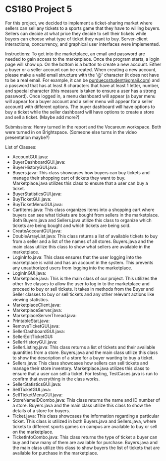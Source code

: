 # CS180 Project 5

For this project, we decided to implement a ticket-sharing market where sellers can sell any tickets to a sports game that they have to willing buyers.  Sellers can decide at what price they decide to sell their tickets while buyers can choose what type of ticket they want to buy.  Server-client interactions, concurrency, and graphical user interfaces were implemented.

Instructions: To get into the marketplace, an email and password are needed to gain access to the marketplace.  Once the program starts, a login page will show up.  On the bottom is a button to create a new account.  Either a buyer or a seller account can be created.  When creating a new account, please make a valid email structure with the '@' character (it does not have to be a real email.  For example, it can be purduecsstudent@gmail.com) and a password that has at least 8 characters that have at least 1 letter, number, and special character (this measure is taken to ensure a user has a strong password).  Once logged in, a menu dashboard will appear (a buyer menu will appear for a buyer account and a seller menu will appear for a seller account) with different options. The buyer dashboard will have options to buy a ticket while the seller dashboard will have options to create a store and sell a ticket. (Maybe add more?)

Submissions: Henry turned in the report and the Vocareum workspace.  Both were turned in on Brightspace. (Someone else turns in the video presentation maybe?)

List of Classes:
- AccountGUI.java:
- BuyerDashboardGUI.java:
- BuyerHistoryGUI.java:
- Buyers.java: This class showcases how buyers can buy tickets and manage their shopping cart of tickets they want to buy. Marketplace.java utilizes this class to ensure that a user can buy a ticket.
- BuyerStatisticsGUI.java:
- BuyTicketGUI.java:
- BuyTicketMenuGUI.java:
- CartItems.java: This class organizes items into a shopping cart where buyers can see what tickets are bought from sellers in the marketplace.  Both Buyers.java and Sellers.java utilize this class to organize which tickets are being bought and which tickets are being sold.
- CreateAccountGUI.java:
- DoubleArrayList.java: This class returns a list of available tickets to buy from a seller and a list of the names of all stores.  Buyers.java and the main class utilize this class to show what sellers are available in the marketplace.
- LoginInfo.java: This class ensures that the user logging into the marketplace is valid and has an account in the system. This prevents any unauthorized users from logging into the marketplace.
- LoginInGUI.java:
- Marketplace.java: This is the main class of our project.  This utilizes the other five classes to allow the user to log in to the marketplace and proceed to buy or sell tickets. It takes in methods from the Buyer and Seller classes to buy or sell tickets and any other relevant actions like viewing statistics.
- MarketplaceClient.java:
- MarketplaceServer.java:
- MarketplaceServerThread.java:
- PrintableStat.java:
- RemoveTicketGUI.java:
- SellerDashboardGUI.java:
- SellerEditTicketGUI:
- SellerHistoryGUI.java:
- SellerListing.java: This class returns a list of tickets and their available quantities from a store.  Buyers.java and the main class utilize this class to show the description of a store for a buyer wanting to buy a ticket.
- Sellers.java: This class showcases how sellers can sell tickets and manage their store inventory.  Marketplace.java utilizes this class to ensure that a user can sell a ticket. For testing, TestCases.java is run to confirm that everything in the class works.
- SellerStatisticsGUI.java:
- SellTicketGUI.java:
- SellTicketMenuGUI.java:
- StoreNameIDCombo.java: This class returns the  name and ID number of a store.  Buyers.java and the main class utilize this class to show the details of a store for buyers.
- Ticket.java: This class showcases the information regarding a particular ticket.  This class is utilized in both Buyers.java and Sellers.java, where tickets to different sports games on campus are available to buy or sell on the marketplace.
- TicketInfoCombo.java: This class returns the type of ticket a buyer can buy and how many of them are available for purchase.  Buyers.java and the main class utilize this class to show buyers the list of tickets that are available for purchase in the marketplace. 
